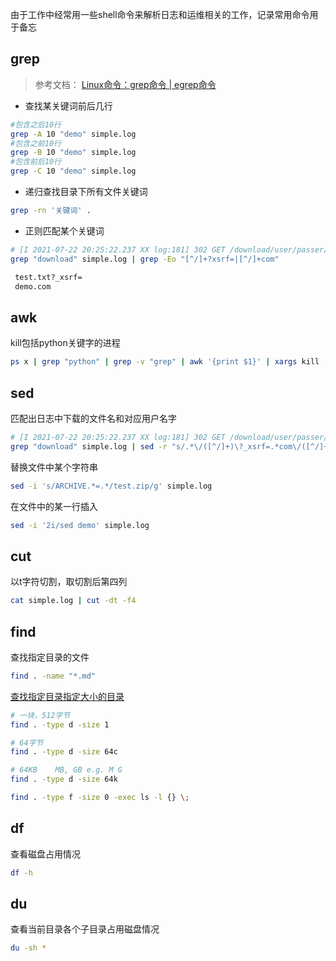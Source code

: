 由于工作中经常用一些shell命令来解析日志和运维相关的工作，记录常用命令用于备忘

## grep

> 参考文档：
> [Linux命令：grep命令 | egrep命令](cnblogs.com/ysuwangqiang/p/11443785.html)

- 查找某关键词前后几行
```bash
#包含之后10行
grep -A 10 "demo" simple.log
#包含之前10行
grep -B 10 "demo" simple.log
#包含前后10行
grep -C 10 "demo" simple.log
```

- 递归查找目录下所有文件关键词

```bash
grep -rn '关键词' .
```

- 正则匹配某个关键词

```bash
# [I 2021-07-22 20:25:22.237 XX log:181] 302 GET /download/user/passer/test.txt?_xsrf=13sja -> https://demo.com/passer/1DF9E2B3S6E4X8A2S0T8L5.txt 
grep "download" simple.log | grep -Eo "[^/]+?xsrf=|[^/]+com"

 test.txt?_xsrf=
 demo.com
```

## awk
kill包括python关键字的进程
```bash
ps x | grep "python" | grep -v "grep" | awk '{print $1}' | xargs kill -9
```

## sed

匹配出日志中下载的文件名和对应用户名字
```bash
# [I 2021-07-22 20:25:22.237 XX log:181] 302 GET /download/user/passer/test.txt?_xsrf=13sja -> https://demo.com/passer/1DF9E2B3S6E4X8A2S0T8L5.txt 
grep "download" simple.log | sed -r "s/.*\/([^/]+)\?_xsrf=.*com\/([^/]+)\/.*/\1,\2/"
```

替换文件中某个字符串
```bash
sed -i 's/ARCHIVE.*=.*/test.zip/g' simple.log
```

在文件中的某一行插入
```bash
sed -i '2i/sed demo' simple.log
```


## cut
以t字符切割，取切割后第四列
```bash
cat simple.log | cut -dt -f4
```

## find
查找指定目录的文件
```bash
find . -name "*.md"
```

[查找指定目录指定大小的目录](https://blog.csdn.net/weixin_33713707/article/details/85933224)

```bash
# 一块，512字节
find . -type d -size 1
```

```bash
# 64字节
find . -type d -size 64c
```

```bash
# 64KB    MB, GB e.g. M G
find . -type d -size 64k
```

```bash
find . -type f -size 0 -exec ls -l {} \;
```

## df

查看磁盘占用情况
```bash
df -h
```

## du

查看当前目录各个子目录占用磁盘情况

```bash
du -sh *
```


